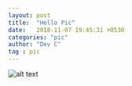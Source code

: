 ```yaml
---
layout: post
title:  "Hello Pic"
date:   2018-11-07 19:45:31 +0530
categories: "pic"
author: "Dev C"
tag : pic
---
```



![alt text](http://i.imgur.com/15fB8hz.jpeg "pic")
